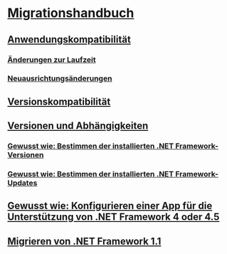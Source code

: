 # [Migrationshandbuch](index.md)
## [Anwendungskompatibilität](application-compatibility.md)
### [Änderungen zur Laufzeit](runtime/index.md)
### [Neuausrichtungsänderungen](retargeting/index.md)
## [Versionskompatibilität](version-compatibility.md)
## [Versionen und Abhängigkeiten](versions-and-dependencies.md)
### [Gewusst wie: Bestimmen der installierten .NET Framework-Versionen](how-to-determine-which-versions-are-installed.md)
### [Gewusst wie: Bestimmen der installierten .NET Framework-Updates](how-to-determine-which-net-framework-updates-are-installed.md)
## [Gewusst wie: Konfigurieren einer App für die Unterstützung von .NET Framework 4 oder 4.5](how-to-configure-an-app-to-support-net-framework-4-or-4-5.md)
## [Migrieren von .NET Framework 1.1](migrating-from-the-net-framework-1-1.md)

